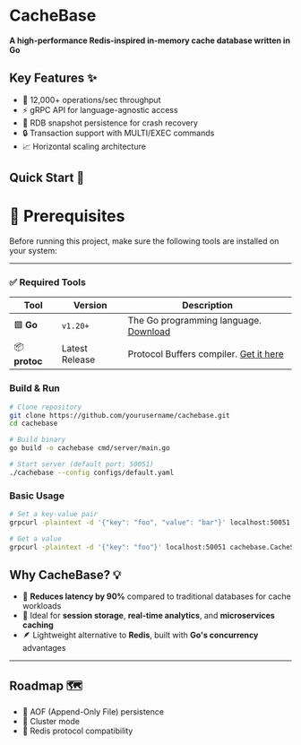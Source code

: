 # CacheBase 

**A high-performance Redis-inspired in-memory cache database written in Go**

## Key Features ✨
- 🚀 12,000+ operations/sec throughput
- ⚡ gRPC API for language-agnostic access
- 🔄 RDB snapshot persistence for crash recovery
- 🔒 Transaction support with MULTI/EXEC commands
- 📈 Horizontal scaling architecture

## Quick Start 🏁
# 🚀 Prerequisites

Before running this project, make sure the following tools are installed on your system:

---

### ✅ Required Tools

| Tool      | Version      | Description                              |
|-----------|--------------|------------------------------------------|
| 🟩 **Go** | `v1.20+`      | The Go programming language. [Download](https://golang.org/dl/) |
| 📦 **protoc** | Latest Release | Protocol Buffers compiler. [Get it here](https://github.com/protocolbuffers/protobuf/releases) |



### Build & Run
```bash
# Clone repository
git clone https://github.com/yourusername/cachebase.git
cd cachebase

# Build binary
go build -o cachebase cmd/server/main.go

# Start server (default port: 50051)
./cachebase --config configs/default.yaml

```

### Basic Usage
```bash
# Set a key-value pair
grpcurl -plaintext -d '{"key": "foo", "value": "bar"}' localhost:50051 cachebase.CacheService/Set

# Get a value
grpcurl -plaintext -d '{"key": "foo"}' localhost:50051 cachebase.CacheService/Get
```

## Why CacheBase? 💡

- 🚀 **Reduces latency by 90%** compared to traditional databases for cache workloads  
- 🔄 Ideal for **session storage**, **real-time analytics**, and **microservices caching**  
- 🪶 Lightweight alternative to **Redis**, built with **Go's concurrency** advantages  

---

## Roadmap 🗺️

- 📜 AOF (Append-Only File) persistence  
- 🧩 Cluster mode  
- 🧠 Redis protocol compatibility  
